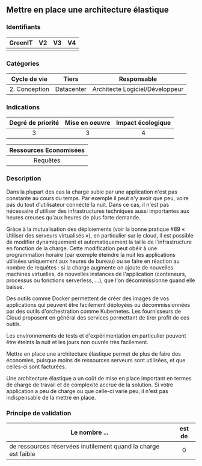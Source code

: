 ## Mettre en place une architecture élastique 

### Identifiants

| GreenIT |  V2  |  V3  |  V4  |
|:-------:|:----:|:----:|:----:|
|      |   |   |      |

### Catégories

| Cycle de vie |  Tiers  |  Responsable  |
|:---------:|:----:|:----:|
| 2. Conception | Datacenter | Architecte Logiciel/Développeur |

### Indications

| Degré de priorité |      Mise en oeuvre       |  Impact écologique    |
|:-------------------:|:-------------------------:|:---------------------:|
| 3 | 3 | 4 |

|Ressources Economisées                                      |
|:----------------------------------------------------------:|
|Requêtes    |

### Description

Dans la plupart des cas la charge subie par une application n'est pas constante au cours du temps. Par exemple il peut
n'y avoir que peu, voire pas du tout d'utilisateur connecté la nuit. Dans ce cas, il n'est pas nécessaire d'utiliser 
des infrastructures techniques aussi importantes aux heures creuses qu'aux heures de plus forte demande.

Grâce à la mutualisation des déploiements (voir la bonne pratique #89 « Utiliser des serveurs virtualisés »), 
en particulier sur le cloud, il est possible de modifier dynamiquement et automatiquement
la taille de l'infrastructure en fonction de la charge. Cette modification peut obéir à une programmation horaire (par
exemple éteindre la nuit les applications utilisées uniquement aux heures de bureau) ou se faire en réaction au nombre
de requêtes : si la charge augmente on ajoute de nouvelles machines virtuelles, de nouvelles instances de l'application 
(conteneurs, processus ou fonctions serverless, ...), que l'on décommissionne quand elle baisse.

Des outils comme Docker permettent de créer des images de vos applications qui peuvent être facilement déployées ou 
décommissionnées par des outils d'orchestration comme Kubernetes. Les fournisseurs de Cloud proposent en général des
services permettant de tirer profit de ces outils.

Les environnements de tests et d'expérimentation en particulier peuvent être éteints la nuit et les jours non ouvrés très facilement.

Mettre en place une architecture élastique permet de plus de faire des économies, puisque moins de ressources serveurs 
sont utilisées, et que celles-ci sont facturées. 

Une architecture élastique a un coût de mise en place important en termes de charge de travail et de complexité accrue de
la solution. Si votre application a peu de charge ou que celle-ci varie peu, il n'est pas indispensable de la mettre en place.


### Principe de validation

| Le nombre ... |     est de   |  
|-------------------|:-------------------------:|
| de ressources réservées inutilement quand la charge est faible |  0 |
